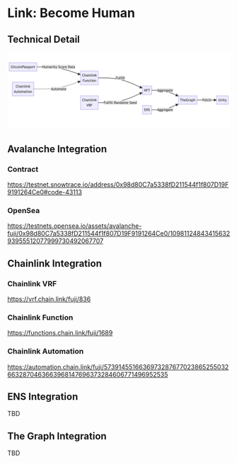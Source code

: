 # Link: Become Human

## Technical Detail

![technical-detail](./Docs/technical-detail.png)

## Avalanche Integration

### Contract

https://testnet.snowtrace.io/address/0x98d80C7a5338fD211544f1f807D19F9191264Ce0#code-43113

### OpenSea

https://testnets.opensea.io/assets/avalanche-fuji/0x98d80C7a5338fD211544f1f807D19F9191264Ce0/1098112484341563293955512077999730492067707

## Chainlink Integration

### Chainlink VRF

https://vrf.chain.link/fuji/836

### Chainlink Function

https://functions.chain.link/fuji/1689

### Chainlink Automation

https://automation.chain.link/fuji/57391455166369732876770238652550326632870463663968147696373284606771496952535

## ENS Integration

TBD

## The Graph Integration

TBD
